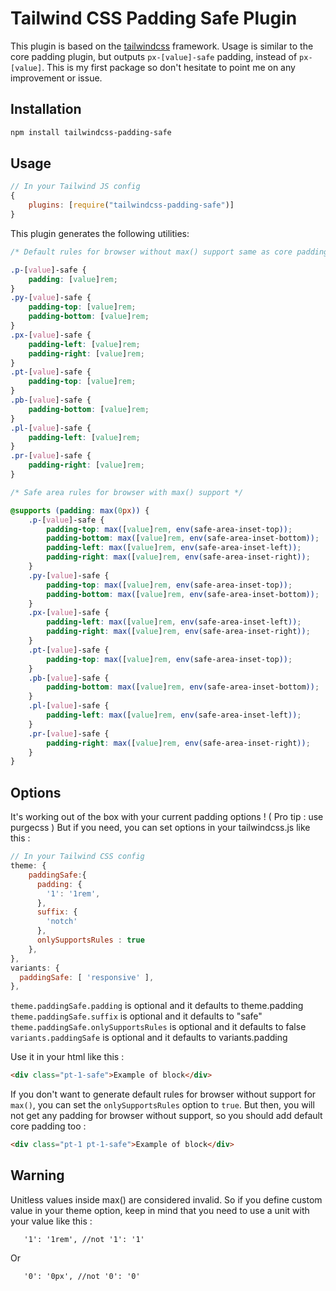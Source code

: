 # Tailwind CSS Padding Safe Plugin

This plugin is based on the [tailwindcss](https://github.com/tailwindcss/tailwindcss/tree/v1.0.0-beta.4) framework. Usage is similar to the core padding plugin, but outputs `px-[value]-safe` padding, instead of `px-[value]`.
This is my first package so don't hesitate to point me on any improvement or issue.

## Installation

```bash
npm install tailwindcss-padding-safe
```

## Usage

```js
// In your Tailwind JS config
{
	plugins: [require("tailwindcss-padding-safe")]
}
```

This plugin generates the following utilities:

```css
/* Default rules for browser without max() support same as core padding generated rules */

.p-[value]-safe {
	padding: [value]rem;
}
.py-[value]-safe {
	padding-top: [value]rem;
	padding-bottom: [value]rem;
}
.px-[value]-safe {
	padding-left: [value]rem;
	padding-right: [value]rem;
}
.pt-[value]-safe {
	padding-top: [value]rem;
}
.pb-[value]-safe {
	padding-bottom: [value]rem;
}
.pl-[value]-safe {
	padding-left: [value]rem;
}
.pr-[value]-safe {
	padding-right: [value]rem;
}

/* Safe area rules for browser with max() support */

@supports (padding: max(0px)) {
	.p-[value]-safe {
		padding-top: max([value]rem, env(safe-area-inset-top));
		padding-bottom: max([value]rem, env(safe-area-inset-bottom));
		padding-left: max([value]rem, env(safe-area-inset-left));
		padding-right: max([value]rem, env(safe-area-inset-right));
	}
	.py-[value]-safe {
		padding-top: max([value]rem, env(safe-area-inset-top));
		padding-bottom: max([value]rem, env(safe-area-inset-bottom));
	}
	.px-[value]-safe {
		padding-left: max([value]rem, env(safe-area-inset-left));
		padding-right: max([value]rem, env(safe-area-inset-right));
	}
	.pt-[value]-safe {
		padding-top: max([value]rem, env(safe-area-inset-top));
	}
	.pb-[value]-safe {
		padding-bottom: max([value]rem, env(safe-area-inset-bottom));
	}
	.pl-[value]-safe {
		padding-left: max([value]rem, env(safe-area-inset-left));
	}
	.pr-[value]-safe {
		padding-right: max([value]rem, env(safe-area-inset-right));
	}
}
```

## Options

It's working out of the box with your current padding options ! ( Pro tip : use purgecss )
But if you need, you can set options in your tailwindcss.js like this :

```js
// In your Tailwind CSS config
theme: {
    paddingSafe:{
      padding: {
        '1': '1rem',
      },
      suffix: {
        'notch'
      },
      onlySupportsRules : true
    },
},
variants: {
  paddingSafe: [ 'responsive' ],
},
```

`theme.paddingSafe.padding` is optional and it defaults to theme.padding
`theme.paddingSafe.suffix` is optional and it defaults to "safe"
`theme.paddingSafe.onlySupportsRules` is optional and it defaults to false
`variants.paddingSafe` is optional and it defaults to variants.padding

Use it in your html like this :

```html
<div class="pt-1-safe">Example of block</div>
```

If you don't want to generate default rules for browser without support for `max()`, you can set the `onlySupportsRules` option to `true`. But then, you will not get any padding for browser without support, so you should add default core padding too :

```html
<div class="pt-1 pt-1-safe">Example of block</div>
```

## Warning

Unitless values inside max() are considered invalid. So if you define custom value in your theme option, keep in mind that you need to use a unit with your value like this :

```
   '1': '1rem', //not '1': '1'
```

Or

```
   '0': '0px', //not '0': '0'
```
